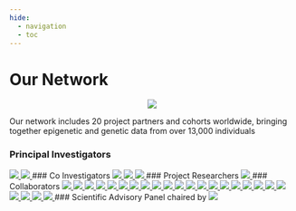 ```yaml
---
hide:
  - navigation
  - toc
---
```


# Our Network

<p align="center">
<img src="https://github.com/hannah-e/DEEP_site/blob/gh-pages/assets/world_map.png?raw=true">
</p>
Our network includes 20 project partners and cohorts worldwide, bringing together epigenetic and genetic data from over 13,000 individuals

### Principal Investigators
<a href="https://research-information.bris.ac.uk/en/persons/josine-l-min" target="_blank">
<img src="https://github.com/hannah-e/DEEP_site/blob/gh-pages/assets/Min_IEU.png?raw=true">
</a>
<a href="https://research-information.bris.ac.uk/en/persons/hannah-r-elliott" target="_blank">
<img src="https://github.com/hannah-e/DEEP_site/blob/gh-pages/assets/Elliott_IEU.png?raw=true">
</a>
### Co Investigators
<a href="https://e-portal.ccmb.res.in/e-space/chandak/g-r-chandak1.html" target="_blank">
<img src="https://github.com/hannah-e/DEEP_site/blob/gh-pages/assets/Chandak_CCMB.png?raw=true">
</a>
<a href="https://www.lshtm.ac.uk/aboutus/people/prentice.andrew" target="_blank">
<img src="https://github.com/hannah-e/DEEP_site/blob/gh-pages/assets/Prentice_MRCG.png?raw=true">
</a>
<a href="https://www.lshtm.ac.uk/aboutus/people/issarapu.prachand" target="_blank">
<img src="https://github.com/hannah-e/DEEP_site/blob/gh-pages/assets/Issarapu_MRCG.png?raw=true">
</a>
### Project Researchers 
<a href="https://research-information.bris.ac.uk/en/persons/sarah-h-watkins" target="_blank">
<img src="https://github.com/hannah-e/DEEP_site/blob/gh-pages/assets/Sarah_Watkins.png?raw=true">
</a>
### Collaborators
<a href="http://www.rod-am.eu" target="_blank">
<img src="https://github.com/hannah-e/DEEP_site/blob/gh-pages/assets/Agyemang_Rodam.png?raw=true">
</a>
<a href="https://www.tgen.org/faculty-profiles/nicholas-banovich/" target="_blank">
<img src="https://github.com/hannah-e/DEEP_site/blob/gh-pages/assets/Banovich_TGEN.png?raw=true">
</a>
<a href="https://med.stanford.edu/cardenas-lab.html" target="_blank">
<img src="https://github.com/hannah-e/DEEP_site/blob/gh-pages/assets/Cardenas_CRELES.png?raw=true">
</a>
<a href="https://actrec.irins.org/profile/171391" target="_blank">
<img src="https://github.com/hannah-e/DEEP_site/blob/gh-pages/assets/Dikshit_CCE.png?raw=true">
</a>
<a href="https://www.lshtm.ac.uk/aboutus/people/fatumo.segun" target="_blank">
<img src="https://github.com/hannah-e/DEEP_site/blob/gh-pages/assets/Fatumo_MRCUVRI.png?raw=true">
</a>
<a href="https://www.svi.edu.au/researchers/dr-irene-gallego-romero/" target="_blank">
<img src="https://github.com/hannah-e/DEEP_site/blob/gh-pages/assets/GallegoRomero_SVI.png?raw=true">
</a>
<a href="https://grape.hsph.harvard.edu/our-people/bizu-gelaye-phd/" target="_blank">
<img src="https://github.com/hannah-e/DEEP_site/blob/gh-pages/assets/Gelaye_Harvard.png?raw=true">
</a>
<a href="https://www.genome.gov/staff/Neil-A-Hanchard-MBBS-DPhil" target="_blank">
<img src="https://github.com/hannah-e/DEEP_site/blob/gh-pages/assets/Hanchard_NHGRI.png?raw=true">
</a>
<a href="https://institucional.ufpel.edu.br/servidores/id/6531" target="_blank">
<img src="https://github.com/hannah-e/DEEP_site/blob/gh-pages/assets/Hartwig_Pelotas.png?raw=true">
</a>
<a href="https://lab.vanderbilt.edu/microbiome/person/jironglong/" target="_blank">
<img src="https://github.com/hannah-e/DEEP_site/blob/gh-pages/assets/Long_vanderbilt.png?raw=true">
</a>
<a href="https://www.hsph.harvard.edu/profile/diana-juvinao-quintero/" target="_blank">
<img src="https://github.com/hannah-e/DEEP_site/blob/gh-pages/assets/JuvinaoQuintero_Harvard.png?raw=true">
</a>
<a href="http://sph.pku.edu.cn/info/1317/4044.htm" target="_blank">
<img src="https://github.com/hannah-e/DEEP_site/blob/gh-pages/assets/Lv_Peking.png?raw=true">
</a>
<a href="https://www.publichealth.columbia.edu/profile/ana-navas-acien-md" target="_blank">
<img src="https://github.com/hannah-e/DEEP_site/blob/gh-pages/assets/NavasAcien_Mailman.png?raw=true">
</a>
<a href="https://recherche.ucad.sn/?q=magatte1.ndiaye" target="_blank">
<img src="https://github.com/hannah-e/DEEP_site/blob/gh-pages/assets/Ndiaye_UCAD.png?raw=true">
</a>
<a href="http://pub2.db.tokushima-u.ac.jp/ERD/person/172447/profile-en.html" target="_blank">
<img src="https://github.com/hannah-e/DEEP_site/blob/gh-pages/assets/Numata_Tokushima.png?raw=true">
</a>
<a href="https://research.pasteur.fr/en/member/etienne-patin/" target="_blank">
<img src="https://github.com/hannah-e/DEEP_site/blob/gh-pages/assets/Patin_Pasteur.png?raw=true">
</a>
<a href="https://health.uchicago.edu/faculty/brandon-l-pierce-phd" target="_blank">
<img src="https://github.com/hannah-e/DEEP_site/blob/gh-pages/assets/Pierce_Chicago.png?raw=true">
</a>
<a href="https://health-sciences.nwu.ac.za/cen/marlien-pieters" target="_blank">
<img src="https://github.com/hannah-e/DEEP_site/blob/gh-pages/assets/Pieters_PURE.png?raw=true">
</a>
<a href="https://research.pasteur.fr/en/member/lluis-quintana-murci/" target="_blank">
<img src="https://github.com/hannah-e/DEEP_site/blob/gh-pages/assets/QuintanaMurci_Pasteur.png?raw=true">
</a>
<a href="https://usmp.edu.pe/" target="_blank">
<img src="https://github.com/hannah-e/DEEP_site/blob/gh-pages/assets/Sanchez_USMP.png?raw=true">
</a>
<a href="http://sph.pku.edu.cn/English/Faculty/Department_of_Epidemiology_and_Biostatistics1.htm" target="_blank">
<img src="https://github.com/hannah-e/DEEP_site/blob/gh-pages/assets/Si_Peking.png?raw=true">
</a>
<a href="https://www.lshtm.ac.uk/aboutus/people/silver.matthew/" target="_blank">
<img src="https://github.com/hannah-e/DEEP_site/blob/gh-pages/assets/Silver_MRCG.png?raw=true">
</a>
<a href="https://www.hbku.edu.qa/en" target="_blank">
<img src="https://github.com/hannah-e/DEEP_site/blob/gh-pages/assets/TellezPlazaISCIII.png?raw=true">
</a>
<a href="https://www.isciii.es/Paginas/Inicio.aspx" target="_blank">
<img src="https://github.com/hannah-e/DEEP_site/blob/gh-pages/assets/Yousri_HBKU.png?raw=true">
</a>
### Scientific Advisory Panel
chaired by

<a href="https://research-information.bris.ac.uk/en/persons/george-davey-smith" target="_blank">
<img src="https://github.com/hannah-e/DEEP_site/blob/gh-pages/assets/Davey_Smith_IEU.png?raw=true">
</a>